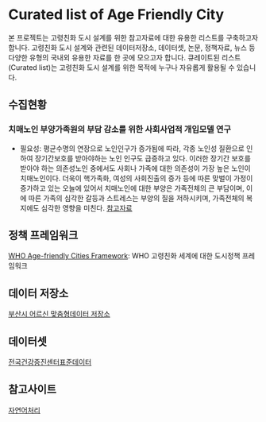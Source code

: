 # Curated list of Age Friendly City
본 프로젝트는 고령친화 도시 설계를 위한 참고자료에 대한 유용한 리스트를 구축하고자 합니다. 고령친화 도시 설계와 관련된 데이터저장소, 데이터셋, 논문, 정책자료, 뉴스 등 다양한 유형의 국내외 유용한 자료를 한 곳에 모으고자 합니다. 큐레이트된 리스트(Curated list)는 고령친화 도시 설계를 위한 목적에 누구나 자유롭게 활용될 수 있습니다. 

## 수집현황

### 치매노인 부양가족원의 부담 감소를 위한 사회사업적 개입모델 연구
* 필요성: 평균수명의 연장으로 노인인구가 증가됨에 따라, 각종 노인성 질환으로 인하여 장기간보호를 받아야하는 노인 인구도 급증하고 있다. 이러한 장기간 보호를 받아야 하는 의존성노인 중에서도 사회나 가족에 대한 의존성이 가장 높은 노인이 치매노인이다. 더욱이 핵가족화, 여성의 사회진출의 증가 등에 따른 맞벌이 가정이 증가하고 있는 오늘에 있어서 치매노인에 대한 부양은 가족전체의 큰 부담이며, 이에 따른 가족의 심각한 갈등과 스트레스는 부양의 질을 저하시키며, 가족전체의 복지에도 심각한 영향을 미친다.
[참고자료](http://lps3.www.dbpia.co.kr.libproxy.donga.ac.kr/journal/articleDetail?nodeId=NODE07429405)

## 정책 프레임워크
[WHO Age-friendly Cities Framework](https://extranet.who.int/agefriendlyworld/): WHO 고령친화 세계에 대한 도시정책 프레임워크

## 데이터 저장소
[부산시 어르신 맞춤형데이터 저장소](https://data.busan.go.kr/customData/list.nm?apitype=130)

## 데이터셋
[전국건강증진센터표준데이터](https://data.busan.go.kr/dataSet/detail.nm?contentId=10&publicdatapk=OA_SS00034)

## 참고사이트
[자연어처리](https://insikk.github.io/awesome-korean-nlp/)

